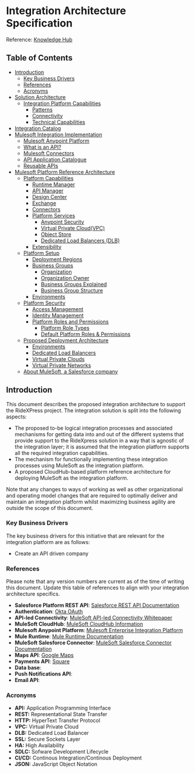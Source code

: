 # Integration Architecture Specification

Reference: [Knowledge Hub](https://knowledgehub.mulesoft.com/s/article/Integration-Architecture-Specification)

## Table of Contents
- [Introduction](#introduction)
    - [Key Business Drivers](#key-business-drivers)
    - [References](#references)
    - [Acronyms](#acronyms)
- [Solution Architecture](integration-architecture/1-solution-architecture.md#solution-architecture)
    - [Integration Platform Capabilities](integration-architecture/1-solution-architecture.md#integration-platform-capabilities)
        - [Patterns](integration-architecture/1-solution-architecture.md#patterns)
        - [Connectivity](integration-architecture/1-solution-architecture.md#connectivity)
        - [Technical Capabilities](integration-architecture/1-solution-architecture.md#technical-capabilities)
- [Integration Catalog](integration-architecture/2-integration-catalog.md#integration-catalog)
- [Mulesoft Integration Implementation](integration-architecture/3-mulesoft-integration-implementation.md#mulesoft-integration-implementation)
    - [Mulesoft Anypoint Platform](integration-architecture/3-mulesoft-integration-implementation.md#mulesoft-anypoint-platform)
    - [What is an API?](integration-architecture/3-mulesoft-integration-implementation.md#what-is-an-api)
    - [Mulesoft Connectors](integration-architecture/3-mulesoft-integration-implementation.md#mulesoft-connectors)
    - [API Application Catalogue](integration-architecture/3-mulesoft-integration-implementation.md#api-application-catalogue)
    - [Reusable APIs](integration-architecture/3-mulesoft-integration-implementation.md#reusable-apis)
- [Mulesoft Platform Reference Architecture](integration-architecture/4-mulesoft-platform-reference-architecture.md#mulesoft-platform-reference-architecture)
    - [Platform Capabilities](integration-architecture/4-mulesoft-platform-reference-architecture.md#platform-capabilities)
        - [Runtime Manager](integration-architecture/4-mulesoft-platform-reference-architecture.md#runtime-manager)
        - [API Manager](integration-architecture/4-mulesoft-platform-reference-architecture.md#api-manager)
        - [Design Center](integration-architecture/4-mulesoft-platform-reference-architecture.md#design-center)
        - [Exchange](integration-architecture/4-mulesoft-platform-reference-architecture.md#exchange)
        - [Connectors](integration-architecture/4-mulesoft-platform-reference-architecture.md#connectors)
        - [Platform Services](integration-architecture/4-mulesoft-platform-reference-architecture.md#platform-services)
            - [Anypoint Security](integration-architecture/4-mulesoft-platform-reference-architecture.md#anypoint-security)
            - [Virtual Private Cloud(VPC)](integration-architecture/4-mulesoft-platform-reference-architecture.md#virtual-private-cloud-vpc)
            - [Object Store](integration-architecture/4-mulesoft-platform-reference-architecture.md#object-store)
            - [Dedicated Load Balancers (DLB)](integration-architecture/4-mulesoft-platform-reference-architecture.md#dedicated-load-balancers-dlb)
        - [Extensibility](integration-architecture/4-mulesoft-platform-reference-architecture.md#extensibility)
    - [Platform Setup](integration-architecture/4-mulesoft-platform-reference-architecture.md#platform-setup)
        - [Deployment Regions](integration-architecture/4-mulesoft-platform-reference-architecture.md#deployment-regions)
        - [Business Groups](integration-architecture/4-mulesoft-platform-reference-architecture.md#business-groups)
            - [Organization](integration-architecture/4-mulesoft-platform-reference-architecture.md#organization)
            - [Organization Owner](integration-architecture/4-mulesoft-platform-reference-architecture.md#organization-owner)
            - [Business Groups Explained](integration-architecture/4-mulesoft-platform-reference-architecture.md#business-groups-explained)
            - [Business Group Structure](integration-architecture/4-mulesoft-platform-reference-architecture.md#business-group-structure)
        - [Environments](integration-architecture/4-mulesoft-platform-reference-architecture.md#environments)
    - [Platform Security](integration-architecture/4-mulesoft-platform-reference-architecture.md#platform-security)
        - [Access Management](integration-architecture/4-mulesoft-platform-reference-architecture.md#access-management)
        - [Identity Management](integration-architecture/4-mulesoft-platform-reference-architecture.md#identity-management)
        - [Platform Roles and Permissions](integration-architecture/4-mulesoft-platform-reference-architecture.md#platform-roles-and-permissions)
            - [Platform Role Types](integration-architecture/4-mulesoft-platform-reference-architecture.md#platform-role-types)
            - [Default Platform Roles & Permissions](integration-architecture/4-mulesoft-platform-reference-architecture.md#default-platform-roles-permissions)
    - [Proposed Deployment Architecture](integration-architecture/4-mulesoft-platform-reference-architecture.md#proposed-deployment-architecture)
        - [Environments](integration-architecture/4-mulesoft-platform-reference-architecture.md#environments-2)
        - [Dedicated Load Balancers](integration-architecture/4-mulesoft-platform-reference-architecture.md#dedicated-load-balancers)
        - [Virtual Private Clouds](integration-architecture/4-mulesoft-platform-reference-architecture.md#virtual-private-clouds)
        - [Virtual Private Networks](integration-architecture/4-mulesoft-platform-reference-architecture.md#virtual-private-networks)
    - [About MuleSoft, a Salesforce company](integration-architecture/4-mulesoft-platform-reference-architecture.md#about-mulesoft-a-salesforce-company)


## Introduction

This document describes the proposed integration architecture to support the RideXPress project. The integration solution is split into the following aspects:

- The proposed to-be logical integration processes and associated mechanisms for getting data into and out of the different systems that provide support to the RideXpress solution in a way that is agnostic of the integration layer; it is assumed that the integration platform supports all the required integration capabilities.
- The mechanism for functionally implementing these integration processes using MuleSoft as the integration platform.
- A proposed CloudHub-based platform reference architecture for deploying MuleSoft as the integration platform.

Note that any changes to ways of working as well as other organizational and operating model changes that are required to optimally deliver and maintain an integration platform whilst maximizing business agility are outside the scope of this document.


### Key Business Drivers
The key business drivers for this initiative that are relevant for the integration platform are as follows:

- Create an API driven company

### References

Please note that any version numbers are current as of the time of writing this document. Update this table of references to align with your integration architecture specifics.

- **Salesforce Platform REST API**: [Salesforce REST API Documentation](https://developer.salesforce.com/docs/atlas.en-us.api_rest.meta/api_rest/intro_what_is_rest_api.htm)
- **Authentication**: [Okta OAuth]()
- **API-led Connectivity**: [MuleSoft API-led Connectivity Whitepaper](https://www.mulesoft.com/lp/whitepaper/api/api-led-connectivity)
- **MuleSoft CloudHub**: [MuleSoft CloudHub Information](https://www.mulesoft.com/platform/saas/cloudhub-ipaas-cloud-based-integration)
- **Mulesoft Anypoint Platform**: [Mulesoft Enterprise Integration Platform](https://www.mulesoft.com/platform/enterprise-integration)
- **Mule Runtime**: [Mule Runtime Documentation](https://docs.mulesoft.com/mule-runtime/4.3/)
- **MuleSoft Salesforce Connector**: [MuleSoft Salesforce Connector Documentation](https://docs.mulesoft.com/salesforce-connector/10.9/)
- **Maps API**: [Google Maps]()
- **Payments API**: [Square]()
- **Data base**: 
- **Push Notifications API**: 
- **Email API**: 

### Acronyms

- **API:** Application Programming Interface
- **REST:** Representational State Transfer
- **HTTP:** HyperText Transfer Protocol
- **VPC:** Virtual Private Cloud
- **DLB:** Dedicated Load Balancer
- **SSL:** Secure Sockets Layer
- **HA:** High Availability
- **SDLC:** Sofware Development Lifecycle
- **CI/CD:** Continous Integration/Continous Deployment
- **JSON:** JavaScript Object Notation